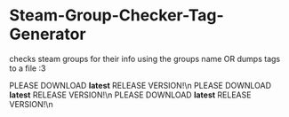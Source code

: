 # Steam-Group-Checker-Tag-Generator
checks steam groups for their info using the groups name OR dumps tags to a file :3

PLEASE DOWNLOAD **latest** RELEASE VERSION!\n
PLEASE DOWNLOAD **latest** RELEASE VERSION!\n
PLEASE DOWNLOAD **latest** RELEASE VERSION!\n
